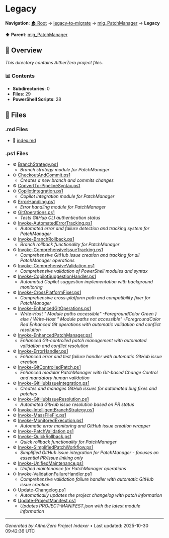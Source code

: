 # Legacy

**Navigation**: [🏠 Root](../../../index.md) → [legacy-to-migrate](../../index.md) → [mig_PatchManager](../index.md) → **Legacy**

⬆️ **Parent**: [mig_PatchManager](../index.md)

## 📖 Overview

*This directory contains AitherZero project files.*

### 📊 Contents

- **Subdirectories**: 0
- **Files**: 29
- **PowerShell Scripts**: 28

## 📄 Files

### .md Files

- 📝 [index.md](./index.md)

### .ps1 Files

- ⚙️ [BranchStrategy.ps1](./BranchStrategy.ps1)
  - *Branch strategy module for PatchManager*
- ⚙️ [CheckoutAndCommit.ps1](./CheckoutAndCommit.ps1)
  - *Creates a new branch and commits changes*
- ⚙️ [ConvertTo-PipelineSyntax.ps1](./ConvertTo-PipelineSyntax.ps1)
- ⚙️ [CopilotIntegration.ps1](./CopilotIntegration.ps1)
  - *Copilot integration module for PatchManager*
- ⚙️ [ErrorHandling.ps1](./ErrorHandling.ps1)
  - *Error handling module for PatchManager*
- ⚙️ [GitOperations.ps1](./GitOperations.ps1)
  - *Tests GitHub CLI authentication status*
- ⚙️ [Invoke-AutomatedErrorTracking.ps1](./Invoke-AutomatedErrorTracking.ps1)
  - *Automated error and failure detection and tracking system for PatchManager*
- ⚙️ [Invoke-BranchRollback.ps1](./Invoke-BranchRollback.ps1)
  - *Branch rollback functionality for PatchManager*
- ⚙️ [Invoke-ComprehensiveIssueTracking.ps1](./Invoke-ComprehensiveIssueTracking.ps1)
  - *Comprehensive GitHub issue creation and tracking for all PatchManager operations*
- ⚙️ [Invoke-ComprehensiveValidation.ps1](./Invoke-ComprehensiveValidation.ps1)
  - *Comprehensive validation of PowerShell modules and syntax*
- ⚙️ [Invoke-CopilotSuggestionHandler.ps1](./Invoke-CopilotSuggestionHandler.ps1)
  - *Automated Copilot suggestion implementation with background monitoring*
- ⚙️ [Invoke-CrossPlatformFixer.ps1](./Invoke-CrossPlatformFixer.ps1)
  - *Comprehensive cross-platform path and compatibility fixer for PatchManager*
- ⚙️ [Invoke-EnhancedGitOperations.ps1](./Invoke-EnhancedGitOperations.ps1)
  - *Write-Host "  Module paths accessible" -ForegroundColor Green } else { Write-Host "  Module paths not accessible" -ForegroundColor Red   Enhanced Git operations with automatic validation and conflict resolution*
- ⚙️ [Invoke-EnhancedPatchManager.ps1](./Invoke-EnhancedPatchManager.ps1)
  - *Enhanced Git-controlled patch management with automated validation and conflict resolution*
- ⚙️ [Invoke-ErrorHandler.ps1](./Invoke-ErrorHandler.ps1)
  - *Enhanced error and test failure handler with automatic GitHub issue creation*
- ⚙️ [Invoke-GitControlledPatch.ps1](./Invoke-GitControlledPatch.ps1)
  - *Enhanced modular PatchManager with Git-based Change Control and mandatory human validation*
- ⚙️ [Invoke-GitHubIssueIntegration.ps1](./Invoke-GitHubIssueIntegration.ps1)
  - *Creates and manages GitHub issues for automated bug fixes and patches*
- ⚙️ [Invoke-GitHubIssueResolution.ps1](./Invoke-GitHubIssueResolution.ps1)
  - *Automated GitHub issue resolution based on PR status*
- ⚙️ [Invoke-IntelligentBranchStrategy.ps1](./Invoke-IntelligentBranchStrategy.ps1)
- ⚙️ [Invoke-MassFileFix.ps1](./Invoke-MassFileFix.ps1)
- ⚙️ [Invoke-MonitoredExecution.ps1](./Invoke-MonitoredExecution.ps1)
  - *Automatic error monitoring and GitHub issue creation wrapper*
- ⚙️ [Invoke-PatchValidation.ps1](./Invoke-PatchValidation.ps1)
- ⚙️ [Invoke-QuickRollback.ps1](./Invoke-QuickRollback.ps1)
  - *Quick rollback functionality for PatchManager*
- ⚙️ [Invoke-SimplifiedPatchWorkflow.ps1](./Invoke-SimplifiedPatchWorkflow.ps1)
  - *Simplified GitHub issue integration for PatchManager - focuses on essential PR/issue linking only*
- ⚙️ [Invoke-UnifiedMaintenance.ps1](./Invoke-UnifiedMaintenance.ps1)
  - *Unified maintenance for PatchManager operations*
- ⚙️ [Invoke-ValidationFailureHandler.ps1](./Invoke-ValidationFailureHandler.ps1)
  - *Comprehensive validation failure handler with automatic GitHub issue creation*
- ⚙️ [Update-Changelog.ps1](./Update-Changelog.ps1)
  - *Automatically updates the project changelog with patch information*
- ⚙️ [Update-ProjectManifest.ps1](./Update-ProjectManifest.ps1)
  - *Updates PROJECT-MANIFEST.json with the latest module information*

---

*Generated by AitherZero Project Indexer* • Last updated: 2025-10-30 09:42:36 UTC

